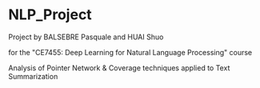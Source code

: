 # NLP_Project

Project by BALSEBRE Pasquale and HUAI Shuo

for the "CE7455: Deep Learning for Natural Language Processing" course

Analysis of Pointer Network & Coverage techniques applied to Text Summarization
